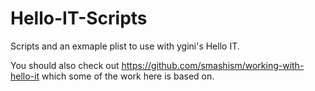# Hello-IT-Scripts
Scripts and an exmaple plist to use with ygini's Hello IT.

You should also check out https://github.com/smashism/working-with-hello-it which some of the work here is based on.

